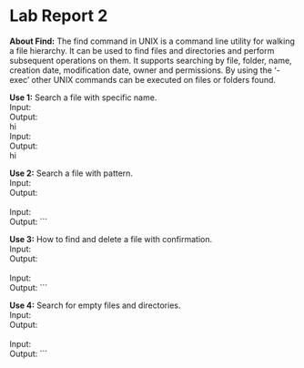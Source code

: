 # Lab Report 2

**About Find:** The find command in UNIX is a command line utility for walking a file hierarchy. It can be used to find files and directories and perform subsequent operations on them. It supports searching by file, folder, name, creation date, modification date, owner and permissions. By using the ‘-exec’ other UNIX commands can be executed on files or folders found. 

**Use 1:** Search a file with specific name.
<br>
Input: ``` ```
<br>
Output: ``` ```
<br>hi
<br>
Input: ``` ```
<br>
Output: ``` ```
<br>hi

**Use 2:** Search a file with pattern.
<br>
Input: ``` ```
<br>
Output: ``` ```
<br>
<br>
Input: ``` ```
<br>
Output: ``` 

**Use 3:** How to find and delete a file with confirmation.
<br>
Input: ``` ```
<br>
Output: ``` ```
<br>
<br>
Input: ``` ```
<br>
Output: ``` 

**Use 4:** Search for empty files and directories.
<br>
Input: ``` ```
<br>
Output: ``` ```
<br>
<br>
Input: ``` ```
<br>
Output: ``` 
